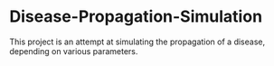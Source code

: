 # Disease-Propagation-Simulation
This project is an attempt at simulating the propagation of a disease, depending on various parameters.
